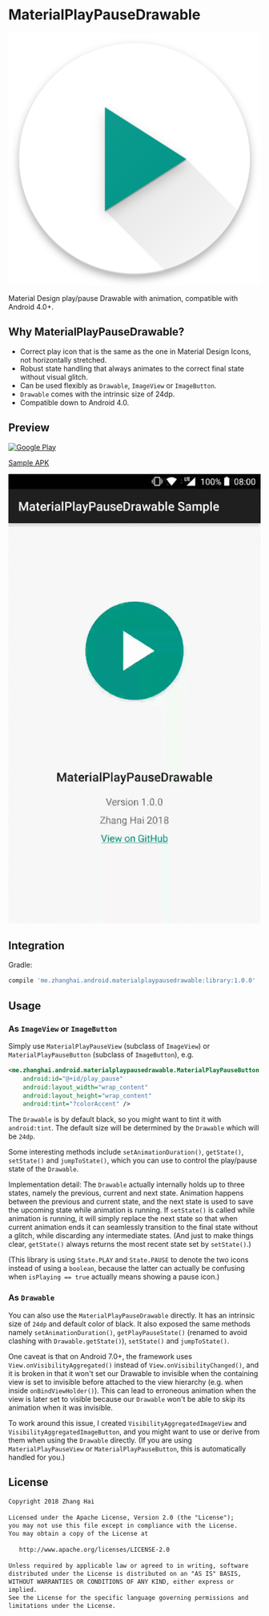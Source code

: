 # MaterialPlayPauseDrawable

![Icon](sample/src/main/launcher_icon-web.png)

Material Design play/pause Drawable with animation, compatible with Android 4.0+.

## Why MaterialPlayPauseDrawable?

- Correct play icon that is the same as the one in Material Design Icons, not horizontally stretched.
- Robust state handling that always animates to the correct final state without visual glitch.
- Can be used flexibly as `Drawable`, `ImageView` or `ImageButton`.
- `Drawable` comes with the intrinsic size of 24dp.
- Compatible down to Android 4.0.

## Preview

<a href="https://play.google.com/store/apps/details?id=me.zhanghai.android.materialplaypausedrawable.sample" target="_blank"><img alt="Google Play" height="90" src="https://play.google.com/intl/en_US/badges/images/generic/en_badge_web_generic.png"/></a>

[Sample APK](//github.com/DreaminginCodeZH/MaterialPlayPauseDrawable/releases/download/v1.0.0/sample-release.apk)

![Sample app](preview/sample.gif)

## Integration

Gradle:

```gradle
compile 'me.zhanghai.android.materialplaypausedrawable:library:1.0.0'
```

## Usage

### As `ImageView` or `ImageButton`

Simply use `MaterialPlayPauseView` (subclass of `ImageView`) or `MaterialPlayPauseButton` (subclass of `ImageButton`), e.g.

```xml
<me.zhanghai.android.materialplaypausedrawable.MaterialPlayPauseButton
    android:id="@+id/play_pause"
    android:layout_width="wrap_content"
    android:layout_height="wrap_content"
    android:tint="?colorAccent" />
```

The `Drawable` is by default black, so you might want to tint it with `android:tint`. The default size will be determined by the `Drawable` which will be `24dp`.

Some interesting methods include `setAnimationDuration()`, `getState()`, `setState()` and `jumpToState()`, which you can use to control the play/pause state of the `Drawable`.

Implementation detail: The `Drawable` actually internally holds up to three states, namely the previous, current and next state. Animation happens between the previous and current state, and the next state is used to save the upcoming state while animation is running. If `setState()` is called while animation is running, it will simply replace the next state so that when current animation ends it can seamlessly transition to the final state without a glitch, while discarding any intermediate states. (And just to make things clear, `getState()` always returns the most recent state set by `setState()`.)

(This library is using `State.PLAY` and `State.PAUSE` to denote the two icons instead of using a `boolean`, because the latter can actually be confusing when `isPlaying == true` actually means showing a pause icon.)

### As `Drawable`

You can also use the `MaterialPlayPauseDrawable` directly. It has an intrinsic size of `24dp` and default color of black. It also exposed the same methods namely `setAnimationDuration()`, `getPlayPauseState()` (renamed to avoid clashing with `Drawable.getState()`), `setState()` and `jumpToState()`.

One caveat is that on Android 7.0+, the framework uses `View.onVisibilityAggregated()` instead of `View.onVisibilityChanged()`, and it is broken in that it won't set our Drawable to invisible when the containing view is set to invisible before attached to the view hierarchy (e.g. when inside `onBindViewHolder()`). This can lead to erroneous animation when the view is later set to visible because our `Drawable` won't be able to skip its animation when it was invisible.

To work around this issue, I created `VisibilityAggregatedImageView` and `VisibilityAggregatedImageButton`, and you might want to use or derive from them when using the `Drawable` directly. (If you are using `MaterialPlayPauseView` or `MaterialPlayPauseButton`, this is automatically handled for you.)

## License

    Copyright 2018 Zhang Hai

    Licensed under the Apache License, Version 2.0 (the "License");
    you may not use this file except in compliance with the License.
    You may obtain a copy of the License at

       http://www.apache.org/licenses/LICENSE-2.0

    Unless required by applicable law or agreed to in writing, software
    distributed under the License is distributed on an "AS IS" BASIS,
    WITHOUT WARRANTIES OR CONDITIONS OF ANY KIND, either express or implied.
    See the License for the specific language governing permissions and
    limitations under the License.
